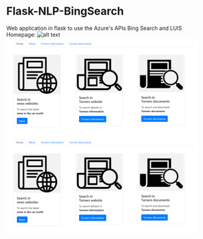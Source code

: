 # Flask-NLP-BingSearch
Web application in flask to use the Azure's APIs Bing Search and LUIS
Homepage:
![alt text](https://github.com/ValeriaIT/Flask-NLP-BingSearch/tree/master/ReadmeImages/Homepage.png)
![Screenshot](ReadmeImages/Homepage.png)
![alt text 4](Homepage.png)